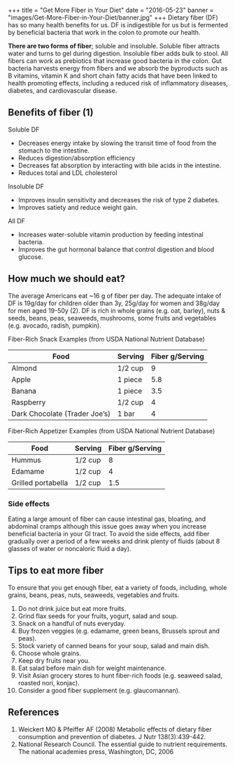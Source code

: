 +++
title  = "Get More Fiber in Your Diet"
date   = "2016-05-23"
banner = "images/Get-More-Fiber-in-Your-Diet/banner.jpg"
+++
﻿Dietary fiber (DF) has so many health benefits for us. DF is indigestible for us but is fermented by beneficial bacteria that work in the colon to promote our health.


**There are two forms of fiber**; soluble and insoluble. Soluble fiber attracts water and turns to gel during digestion. Insoluble fiber adds bulk to stool. All fibers can work as prebiotics that increase good bacteria in the colon. Gut bacteria harvests energy from fibers and we absorb the byproducts such as B vitamins, vitamin K and short chain fatty acids that have been linked to health promoting effects, including a reduced risk of inflammatory diseases, diabetes, and cardiovascular disease.


## Benefits of fiber (1)


Soluble DF
* Decreases energy intake by slowing the transit time of food from the stomach to the intestine.
* Reduces digestion/absorption efficiency
* Decreases fat absorption by interacting with bile acids in the intestine.
* Reduces total and LDL cholesterol


Insoluble DF
* Improves insulin sensitivity and decreases the risk of type 2 diabetes.
* Improves satiety and reduce weight gain.


All DF
* Increases water-soluble vitamin production by feeding intestinal bacteria.
* Improves the gut hormonal balance that control digestion and blood glucose.


## How much we should eat?


The average Americans eat ~16 g of fiber per day. The adequate intake of DF is 19g/day for children older than 3y, 25g/day for women and 38g/day for men aged 19-50y (2). DF is rich in whole grains (e.g. oat, barley), nuts & seeds, beans, peas, seaweeds, mushrooms, some fruits and vegetables (e.g. avocado, radish, pumpkin).


Fiber-Rich Snack Examples (from USDA National Nutrient Database)


Food                          | Serving | Fiber g/Serving
---                           | ---     | ---
Almond                        | 1/2 cup | 9
Apple                         | 1 piece | 5.8
Banana                        | 1 piece | 3.5
Raspberry                     | 1/2 cup | 4
Dark Chocolate (Trader Joe’s) | 1 bar   | 4


Fiber-Rich Appetizer Examples (from USDA National Nutrient Database)


Food               | Serving | Fiber g/Serving
---                | ---     | ---
Hummus             | 1/2 cup | 8
Edamame            | 1/2 cup | 4
Grilled portabella | 1/2 cup | 1.5


### Side effects


Eating a large amount of fiber can cause intestinal gas, bloating, and abdominal cramps although this issue goes away when you increase beneficial bacteria in your GI tract. To avoid the side effects, add fiber gradually over a period of a few weeks and drink plenty of fluids (about 8 glasses of water or noncaloric fluid a day).


## Tips to eat more fiber


To ensure that you get enough fiber, eat a variety of foods, including, whole grains, beans, peas, nuts, seaweeds, vegetables and fruits.


1. Do not drink juice but eat more fruits.
2. Grind flax seeds for your fruits, yogurt, salad and soup.
3. Snack on a handful of nuts everyday.
4. Buy frozen veggies (e.g. edamame, green beans, Brussels sprout and peas).
5. Stock variety of canned beans for your soup, salad and main dish.
6. Choose whole grains.
7. Keep dry fruits near you.
8. Eat salad before main dish for weight maintenance.
9. Visit Asian grocery stores to hunt fiber-rich foods (e.g. seaweed salad, roasted nori, konjac).
10. Consider a good fiber supplement (e.g. glaucomannan).


## References


1. Weickert MO & Pfeiffer AF (2008) Metabolic effects of dietary fiber consumption and prevention of diabetes.  J Nutr 138(3):439-442.
2. National Research Council. The essential guide to nutrient requirements. The national academies press, Washington, DC, 2006